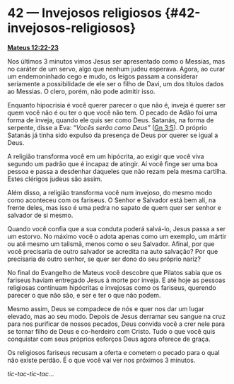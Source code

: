 # 42 — Invejosos religiosos {#42-invejosos-religiosos}

[**Mateus 12:22-23**](http://bibliaonline.com.br/acf/mt/12/22-23)

Nos últimos 3 minutos vimos Jesus ser apresentado como o Messias, mas no caráter de um servo, algo que nenhum judeu esperava. Agora, ao curar um endemoninhado cego e mudo, os leigos passam a considerar seriamente a possibilidade de ele ser o filho de Davi, um dos títulos dados ao Messias. O clero, porém, não pode admitir isso.

Enquanto hipocrisia é você querer parecer o que não é, inveja é querer ser quem você não é ou ter o que você não tem. O pecado de Adão foi uma forma de inveja, quando ele quis ser como Deus. Satanás, na forma de serpente, disse a Eva: “_Vocês serão como Deus”_ ([Gn 3:5](http://bibliaonline.com.br/acf/gn/3/5)). O próprio Satanás já tinha sido expulso da presença de Deus por querer se igual a Deus.

A religião transforma você em um hipócrita, ao exigir que você viva segundo um padrão que é incapaz de atingir. Aí você finge ser uma boa pessoa e passa a desdenhar daqueles que não rezam pela mesma cartilha. Estes clérigos judeus são assim.

Além disso, a religião transforma você num invejoso, do mesmo modo como aconteceu com os fariseus. O Senhor e Salvador está bem ali, na frente deles, mas isso é uma pedra no sapato de quem quer ser senhor e salvador de si mesmo.

Quando você confia que a sua conduta poderá salvá-lo, Jesus passa a ser um estorvo. No máximo você o adota apenas como um exemplo, um mártir ou até mesmo um talismã, menos como o seu Salvador. Afinal, por que você precisaria de outro salvador se acredita na auto salvação? Por que precisaria de outro senhor, se quer ser dono do seu próprio nariz?

No final do Evangelho de Mateus você descobre que Pilatos sabia que os fariseus haviam entregado Jesus à morte por inveja. E até hoje as pessoas religiosas continuam hipócritas e invejosas como os fariseus, querendo parecer o que não são, e ser e ter o que não podem.

Mesmo assim, Deus se compadece de nós e quer nos dar um lugar elevado, mas ao seu modo. Depois de Jesus derramar seu sangue na cruz para nos purificar de nossos pecados, Deus convida você a crer nele para se tornar filho de Deus e co-herdeiro com Cristo. Tudo o que você quis conquistar com seus próprios esforços Deus agora oferece de graça.

Os religiosos fariseus recusam a oferta e cometem o pecado para o qual não existe perdão. É o que você vai ver nos próximos 3 minutos.

_tic-tac-tic-tac..._